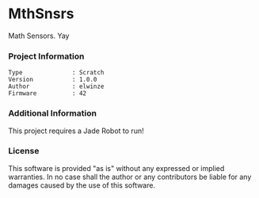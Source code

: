 MthSnsrs
================

Math Sensors. Yay

### Project Information
```
Type              : Scratch
Version           : 1.0.0
Author            : elwinze
Firmware          : 42
```

### Additional Information
This project requires a Jade Robot to run!

### License
This software is provided "as is" without any expressed or implied warranties.  In no case shall the author or any contributors be liable for any damages caused by the use of this software.

